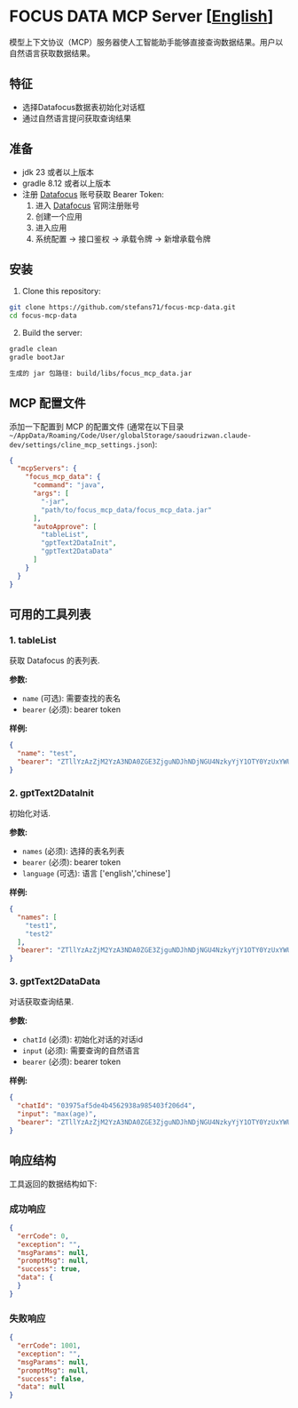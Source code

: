 # FOCUS DATA MCP Server [[English](./README.md)]

模型上下文协议（MCP）服务器使人工智能助手能够直接查询数据结果。用户以自然语言获取数据结果。

## 特征

- 选择Datafocus数据表初始化对话框
- 通过自然语言提问获取查询结果

## 准备

- jdk 23 或者以上版本
- gradle 8.12 或者以上版本
- 注册 [Datafocus](https://www.datafocus.ai/) 账号获取 Bearer Token: 
    1. 进入 [Datafocus](https://www.datafocus.ai/) 官网注册账号
    2. 创建一个应用
    3. 进入应用
    4. 系统配置 -> 接口鉴权 -> 承载令牌 -> 新增承载令牌

## 安装

1. Clone this repository:

```bash
git clone https://github.com/stefans71/focus-mcp-data.git
cd focus-mcp-data
```

2. Build the server:

```bash
gradle clean
gradle bootJar

生成的 jar 包路径: build/libs/focus_mcp_data.jar
```

## MCP 配置文件

添加一下配置到 MCP 的配置文件 (通常在以下目录 `~/AppData/Roaming/Code/User/globalStorage/saoudrizwan.claude-dev/settings/cline_mcp_settings.json`):

```json
{
  "mcpServers": {
    "focus_mcp_data": {
      "command": "java",
      "args": [
        "-jar",
        "path/to/focus_mcp_data/focus_mcp_data.jar"
      ],
      "autoApprove": [
        "tableList",
        "gptText2DataInit",
        "gptText2DataData"
      ]
    }
  }
}
```

## 可用的工具列表

### 1. tableList

获取 Datafocus 的表列表.

**参数:**

- `name` (可选): 需要查找的表名
- `bearer` (必须): bearer token

**样例:**

```json
{
  "name": "test",
  "bearer": "ZTllYzAzZjM2YzA3NDA0ZGE3ZjguNDJhNDjNGU4NzkyYjY1OTY0YzUxYWU5NmU="
}
```

### 2. gptText2DataInit

初始化对话.

**参数:**

- `names` (必须): 选择的表名列表
- `bearer` (必须): bearer token
- `language` (可选): 语言 ['english','chinese']

**样例:**

```json
{
  "names": [
    "test1",
    "test2"
  ],
  "bearer": "ZTllYzAzZjM2YzA3NDA0ZGE3ZjguNDJhNDjNGU4NzkyYjY1OTY0YzUxYWU5NmU="
}
```

### 3. gptText2DataData

对话获取查询结果.

**参数:**

- `chatId` (必须): 初始化对话的对话id
- `input` (必须): 需要查询的自然语言
- `bearer` (必须): bearer token

**样例:**

```json
{
  "chatId": "03975af5de4b4562938a985403f206d4",
  "input": "max(age)",
  "bearer": "ZTllYzAzZjM2YzA3NDA0ZGE3ZjguNDJhNDjNGU4NzkyYjY1OTY0YzUxYWU5NmU="
}
```

## 响应结构

工具返回的数据结构如下:

### 成功响应

```json
{
  "errCode": 0,
  "exception": "",
  "msgParams": null,
  "promptMsg": null,
  "success": true,
  "data": {
  }
}
```

### 失败响应

```json
{
  "errCode": 1001,
  "exception": "",
  "msgParams": null,
  "promptMsg": null,
  "success": false,
  "data": null
}
```
